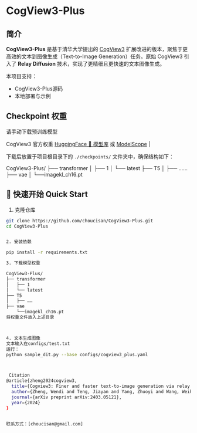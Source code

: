 # CogView3-Plus

## 简介 

**CogView3-Plus** 是基于清华大学提出的 [CogView3](https://arxiv.org/abs/2403.05121) 扩展改进的版本，聚焦于更高效的文本到图像生成（Text-to-Image Generation）任务。原始 CogView3 引入了 **Relay Diffusion** 技术，实现了更精细且更快速的文本图像生成。

本项目支持：

- CogView3-Plus源码
- 本地部署与示例

## Checkpoint 权重

请手动下载预训练模型

CogView3 官方权重 [HuggingFace 🤗 模型库](https://huggingface.co/THUDM) 或 [ModelScope](https://modelscope.cn/models) |
      
下载后放置于项目根目录下的 `./checkpoints/` 文件夹中，确保结构如下：

CogView3-Plus/
├── transformer
│   ├── 1
│   └── latest
├── T5
│   ├── ……
├── vae
│    └──imagekl_ch16.pt


## 🚀 快速开始 Quick Start

1. 克隆仓库

```bash
git clone https://github.com/choucisan/CogView3-Plus.git
cd CogView3-Plus


2. 安装依赖

pip install -r requirements.txt

3. 下载模型权重

CogView3-Plus/
├── transformer
│   ├── 1
│   └── latest
├── T5
│   ├── ……
├── vae
    └──imagekl_ch16.pt
将权重文件放入上述目录



4. 文本生成图像
文本输入在configs/test.txt
运行：
python sample_dit.py --base configs/cogview3_plus.yaml



 Citation
@article{zheng2024cogview3,
  title={Cogview3: Finer and faster text-to-image generation via relay diffusion},
  author={Zheng, Wendi and Teng, Jiayan and Yang, Zhuoyi and Wang, Weihan and Chen, Jidong and Gu, Xiaotao and Dong, Yuxiao and Ding, Ming and Tang, Jie},
  journal={arXiv preprint arXiv:2403.05121},
  year={2024}
}


联系方式：[choucisan@gmail.com]

